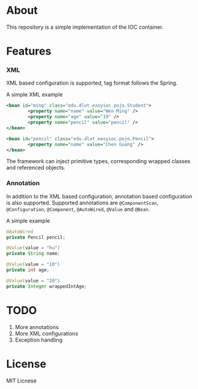 # About #
This repository is a simple implementation of the IOC container. 

# Features #
### XML ###
XML based configuration is supported, tag format follows the Spring.

A simple XML example
```xml
<bean id="ming" class="edu.dlut.easyioc.pojo.Student">
        <property name="name" value="Wen Ming" />
        <property name="age" value="19" />
        <property name="pencil" value="pencil" />
</bean>

<bean id="pencil" class="edu.dlut.easyioc.pojo.Pencil">
        <property name="name" value="Chen Guang" />
</bean>
``` 
The framework can inject primitive types, corresponding wrapped classes and referenced objects.
### Annotation ###
In addition to the XML based configuration, annotation based configuration is also supported.
Supported annotations are ``@ComponentScan``, ``@Configuration``, ``@Component``,  ``@AutoWired``,  ``@Value`` and ``@Bean``.
 
 A simple example
```java
@AutoWired
private Pencil pencil;

@Value(value = "hu")
private String name;

@Value(value = "10")
private int age;

@Value(value = "20")
private Integer wrappedIntAge;
```

# TODO #
1. More annotations
2. More XML configurations
3. Exception handling

# License #
MIT Licnese